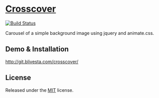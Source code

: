 # [Crosscover](http://blivesta.github.io/crosscover)

[![Build Status](https://img.shields.io/travis/blivesta/crosscover/master.svg?style=flat)](https://travis-ci.org/blivesta/crosscover)


Carousel of a simple background image using jquery and animate.css.

## Demo & Installation
http://git.blivesta.com/crosscover/


## License
Released under the [MIT](https://github.com/blivesta/crosscover/blob/master/LICENSE.md) license.
